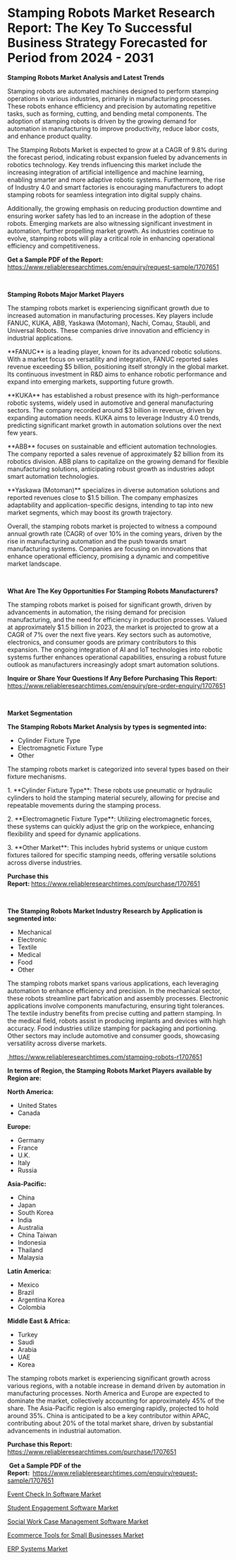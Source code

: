 <p><h1>Stamping Robots Market Research Report: The Key To Successful Business Strategy Forecasted for Period from 2024 - 2031</h1></p><p><strong>Stamping Robots Market Analysis and Latest Trends</strong></p>
<p><p>Stamping robots are automated machines designed to perform stamping operations in various industries, primarily in manufacturing processes. These robots enhance efficiency and precision by automating repetitive tasks, such as forming, cutting, and bending metal components. The adoption of stamping robots is driven by the growing demand for automation in manufacturing to improve productivity, reduce labor costs, and enhance product quality.</p><p>The Stamping Robots Market is expected to grow at a CAGR of 9.8% during the forecast period, indicating robust expansion fueled by advancements in robotics technology. Key trends influencing this market include the increasing integration of artificial intelligence and machine learning, enabling smarter and more adaptive robotic systems. Furthermore, the rise of Industry 4.0 and smart factories is encouraging manufacturers to adopt stamping robots for seamless integration into digital supply chains.</p><p>Additionally, the growing emphasis on reducing production downtime and ensuring worker safety has led to an increase in the adoption of these robots. Emerging markets are also witnessing significant investment in automation, further propelling market growth. As industries continue to evolve, stamping robots will play a critical role in enhancing operational efficiency and competitiveness.</p></p>
<p><strong>Get a Sample PDF of the Report:&nbsp;</strong> <a href="https://www.reliableresearchtimes.com/enquiry/request-sample/1707651?utm_campaign=1347&utm_medium=2&utm_source=Github&utm_content=ia&utm_term=07102024&utm_id=stamping-robots">https://www.reliableresearchtimes.com/enquiry/request-sample/1707651</a></p>
<p>&nbsp;</p>
<p><strong>Stamping Robots Major Market Players</strong></p>
<p><p>The stamping robots market is experiencing significant growth due to increased automation in manufacturing processes. Key players include FANUC, KUKA, ABB, Yaskawa (Motoman), Nachi, Comau, Staubli, and Universal Robots. These companies drive innovation and efficiency in industrial applications.</p><p>**FANUC** is a leading player, known for its advanced robotic solutions. With a market focus on versatility and integration, FANUC reported sales revenue exceeding $5 billion, positioning itself strongly in the global market. Its continuous investment in R&D aims to enhance robotic performance and expand into emerging markets, supporting future growth.</p><p>**KUKA** has established a robust presence with its high-performance robotic systems, widely used in automotive and general manufacturing sectors. The company recorded around $3 billion in revenue, driven by expanding automation needs. KUKA aims to leverage Industry 4.0 trends, predicting significant market growth in automation solutions over the next few years.</p><p>**ABB** focuses on sustainable and efficient automation technologies. The company reported a sales revenue of approximately $2 billion from its robotics division. ABB plans to capitalize on the growing demand for flexible manufacturing solutions, anticipating robust growth as industries adopt smart automation technologies.</p><p>**Yaskawa (Motoman)** specializes in diverse automation solutions and reported revenues close to $1.5 billion. The company emphasizes adaptability and application-specific designs, intending to tap into new market segments, which may boost its growth trajectory.</p><p>Overall, the stamping robots market is projected to witness a compound annual growth rate (CAGR) of over 10% in the coming years, driven by the rise in manufacturing automation and the push towards smart manufacturing systems. Companies are focusing on innovations that enhance operational efficiency, promising a dynamic and competitive market landscape.</p></p>
<p>&nbsp;</p>
<p><strong>What Are The Key Opportunities For Stamping Robots Manufacturers?</strong></p>
<p><p>The stamping robots market is poised for significant growth, driven by advancements in automation, the rising demand for precision manufacturing, and the need for efficiency in production processes. Valued at approximately $1.5 billion in 2023, the market is projected to grow at a CAGR of 7% over the next five years. Key sectors such as automotive, electronics, and consumer goods are primary contributors to this expansion. The ongoing integration of AI and IoT technologies into robotic systems further enhances operational capabilities, ensuring a robust future outlook as manufacturers increasingly adopt smart automation solutions.</p></p>
<p><strong>Inquire or Share Your Questions If Any Before Purchasing This Report:</strong> <a href="https://www.reliableresearchtimes.com/enquiry/pre-order-enquiry/1707651?utm_campaign=1347&utm_medium=2&utm_source=Github&utm_content=ia&utm_term=07102024&utm_id=stamping-robots">https://www.reliableresearchtimes.com/enquiry/pre-order-enquiry/1707651</a></p>
<p>&nbsp;</p>
<p><strong>Market Segmentation</strong></p>
<p><strong>The Stamping Robots Market Analysis by types is segmented into:</strong></p>
<p><ul><li>Cylinder Fixture Type</li><li>Electromagnetic Fixture Type</li><li>Other</li></ul></p>
<p><p>The stamping robots market is categorized into several types based on their fixture mechanisms. </p><p>1. **Cylinder Fixture Type**: These robots use pneumatic or hydraulic cylinders to hold the stamping material securely, allowing for precise and repeatable movements during the stamping process.</p><p>2. **Electromagnetic Fixture Type**: Utilizing electromagnetic forces, these systems can quickly adjust the grip on the workpiece, enhancing flexibility and speed for dynamic applications.</p><p>3. **Other Market**: This includes hybrid systems or unique custom fixtures tailored for specific stamping needs, offering versatile solutions across diverse industries.</p></p>
<p><strong>Purchase this Report:&nbsp;</strong><a href="https://www.reliableresearchtimes.com/purchase/1707651?utm_campaign=1347&utm_medium=2&utm_source=Github&utm_content=ia&utm_term=07102024&utm_id=stamping-robots">https://www.reliableresearchtimes.com/purchase/1707651</a></p>
<p>&nbsp;</p>
<p><strong>The Stamping Robots Market Industry Research by Application is segmented into:</strong></p>
<p><ul><li>Mechanical</li><li>Electronic</li><li>Textile</li><li>Medical</li><li>Food</li><li>Other</li></ul></p>
<p><p>The stamping robots market spans various applications, each leveraging automation to enhance efficiency and precision. In the mechanical sector, these robots streamline part fabrication and assembly processes. Electronic applications involve components manufacturing, ensuring tight tolerances. The textile industry benefits from precise cutting and pattern stamping. In the medical field, robots assist in producing implants and devices with high accuracy. Food industries utilize stamping for packaging and portioning. Other sectors may include automotive and consumer goods, showcasing versatility across diverse markets.</p></p>
<p><a href="https://www.reliableresearchtimes.com/stamping-robots-r1707651?utm_campaign=1347&utm_medium=2&utm_source=Github&utm_content=ia&utm_term=07102024&utm_id=stamping-robots">&nbsp;https://www.reliableresearchtimes.com/stamping-robots-r1707651</a></p>
<p><strong>In terms of Region, the Stamping Robots Market Players available by Region are:</strong></p>
<p>
    <p> <strong> North America: </strong>
        <ul>
            <li>United States</li>
            <li>Canada</li>
        </ul>
        </p> 
    <p> <strong> Europe: </strong>
        <ul>
            <li>Germany</li>
            <li>France</li>
            <li>U.K.</li>
            <li>Italy</li>
            <li>Russia</li>
        </ul>
        </p> 
    <p> <strong> Asia-Pacific: </strong>
        <ul>
            <li>China</li>
            <li>Japan</li>
            <li>South Korea</li>
            <li>India</li>
            <li>Australia</li>
            <li>China Taiwan</li>
            <li>Indonesia</li>
            <li>Thailand</li>
            <li>Malaysia</li>
        </ul>
        </p> 
    <p> <strong> Latin America: </strong>
        <ul>
            <li>Mexico</li>
            <li>Brazil</li>
            <li>Argentina Korea</li>
            <li>Colombia</li>
        </ul>
        </p> 
    <p> <strong> Middle East & Africa: </strong>
        <ul>
            <li>Turkey</li>
            <li>Saudi</li>
            <li>Arabia</li>
            <li>UAE</li>
            <li>Korea</li>
        </ul>
    </p>
    </p>
<p><p>The stamping robots market is experiencing significant growth across various regions, with a notable increase in demand driven by automation in manufacturing processes. North America and Europe are expected to dominate the market, collectively accounting for approximately 45% of the share. The Asia-Pacific region is also emerging rapidly, projected to hold around 35%. China is anticipated to be a key contributor within APAC, contributing about 20% of the total market share, driven by substantial advancements in industrial automation.</p></p>
<p><strong>Purchase this Report: </strong><a href="https://www.reliableresearchtimes.com/purchase/1707651?utm_campaign=1347&utm_medium=2&utm_source=Github&utm_content=ia&utm_term=07102024&utm_id=stamping-robots">https://www.reliableresearchtimes.com/purchase/1707651</a></p>
<p>&nbsp;<strong>Get a Sample PDF of the Report:&nbsp;&nbsp;</strong><a href="https://www.reliableresearchtimes.com/enquiry/request-sample/1707651?utm_campaign=1347&utm_medium=2&utm_source=Github&utm_content=ia&utm_term=07102024&utm_id=stamping-robots">https://www.reliableresearchtimes.com/enquiry/request-sample/1707651</a></p>
<p><strong></strong></p>
<p><p><a href="https://www.linkedin.com/pulse/global-event-check-software-market-landscape-future-trends-9blne?utm_campaign=1347&utm_medium=2&utm_source=Github&utm_content=ia&utm_term=07102024&utm_id=stamping-robots">Event Check In Software Market</a></p><p><a href="https://www.linkedin.com/pulse/student-engagement-software-market-outlook-share-analysis-ygjfe?utm_campaign=1347&utm_medium=2&utm_source=Github&utm_content=ia&utm_term=07102024&utm_id=stamping-robots">Student Engagement Software Market</a></p><p><a href="https://www.linkedin.com/pulse/social-work-case-management-software-market-trends-strategic-lhgoe?utm_campaign=1347&utm_medium=2&utm_source=Github&utm_content=ia&utm_term=07102024&utm_id=stamping-robots">Social Work Case Management Software Market</a></p><p><a href="https://www.linkedin.com/pulse/strategic-market-insights-navigating-global-ecommerce-yqrpe?utm_campaign=1347&utm_medium=2&utm_source=Github&utm_content=ia&utm_term=07102024&utm_id=stamping-robots">Ecommerce Tools for Small Businesses Market</a></p><p><a href="https://www.linkedin.com/pulse/pioneering-growth-analyzing-global-erp-systems-market-dynamics-znzge?utm_campaign=1347&utm_medium=2&utm_source=Github&utm_content=ia&utm_term=07102024&utm_id=stamping-robots">ERP Systems Market</a></p></p>